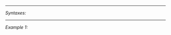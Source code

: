 


---
*Syntaxes:*

<!-- [] call `BIN_fnc_isAntennaSelected` -->

---
*Example 1:*

<!-- 
```sqf
[] call BIN_fnc_isAntennaSelected;
``` -->